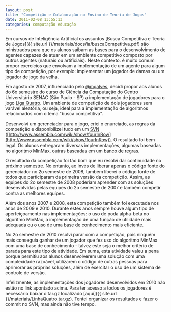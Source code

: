 ```yaml
---
layout: post
title: "Competição e Colaboração no Ensino de Teoria de Jogos"
date: 2011-02-08 13:55:13
categories: computação educação
---
```


Em cursos de Inteligência Artificial os assuntos [Busca Competitiva e Teoria de Jogos]({{ site.url }}/materiais/docs/ia/buscaCompetitiva.pdf) são ministrados para que os alunos saibam as bases para o desenvolvimento de agentes capazes de atuar em um ambiente competitivo composto por outros agentes (naturais ou artificiais). Neste contexto. é muito comum propor exercícios que envolvam a implementação de um agente para algum tipo de competição, por exemplo: implementar um jogador de damas ou um jogador de jogo da velha.

Em agosto de 2007, influenciado pelo [@mgalves](http://twitter.com/mgalves), decidi propor aos alunos do 6o semestre do curso de Ciência da Computação do Centro Universitário SENAC (São Paulo - SP) a implementação de jogadores para o jogo [Liga Quatro](http://en.wikipedia.org/wiki/Connect_Four). Um ambiente de competição de dois jogadores sem varável aleatória, ou seja, ideal para a implementação de algoritmos relacionados com o tema "busca competitiva". 

Desenvolvi um gerenciador para o jogo, criei o enunciado, as regras da competição e disponibilizei tudo em um [SVN](http://pt.wikipedia.org/wiki/Subversion) ([http://www.assembla.com/wiki/show/fourInRow](http://www.assembla.com/wiki/show/fourInRow)). O resultado foi bem legal. Os alunos entregaram diversas implementações, algumas baseadas no algoritmo [MinMax](http://pt.wikipedia.org/wiki/Minimax), outras baseadas em um [banco de regras](http://pt.wikipedia.org/wiki/Sistema_especialista).

O resultado da competição foi tão bom que eu resolvi dar continuidade no próximo semestre. No entanto, ao invés de liberar apenas o código fonte do gerenciador no 2o semestre de 2008, também liberei o código fonte de todos que participaram da primeira versão da competição. Assim, as equipes do 2o semestre de 2008 poderiam aprender com as soluções desenvolvidas pelas equipes do 2o semestre de 2007 e também competir contra as melhores equipes.

Além dos anos 2007 e 2008, esta competição também foi executada nos anos de 2009 e 2010. Durante estes anos sempre houve algum tipo de aperfeiçoamento nas implementações: o uso de poda alpha-beta no algoritmo MinMax, a implementação de uma função de utilidade mais adequada ou o uso de uma base de conhecimento mais eficiente.

No 2o semestre de 2010 resolvi parar com a competição, pois ninguém mais conseguia ganhar de um jogador que fez uso do algoritmo MinMax com uma base de conhecimento - talvez este seja o melhor critério de parada para este tipo de atividade. Em suma, esta atividade valeu a pena porque permitiu aos alunos desenvolverem uma solução com uma complexidade razoável, utilizarem o código de outras pessoas para aprimorar as próprias soluções, além de exercitar o uso de um sistema de controle de versão.

Infelizmente, as implementações dos jogadores desenvolvidos em 2010 não estão no link apontado acima. Para ter acesso a todos os jogadores é necessário baixar o tar.gz localizado [aqui]({{ site.url }}/materiais/LinhaQuatro.tar.gz). Tentei organizar os resultados e fazer o commit no SVN, mas ainda não tive tempo.
